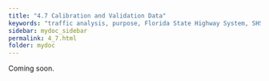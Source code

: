 ```yaml
---
title: "4.7	Calibration and Validation Data"
keywords: "traffic analysis, purpose, Florida State Highway System, SHS"
sidebar: mydoc_sidebar
permalink: 4_7.html
folder: mydoc
---
```


<p>
  Coming soon.
</p>